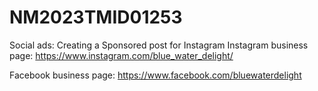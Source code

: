 # NM2023TMID01253
Social ads: Creating a Sponsored post for Instagram
 Instagram business page: https://www.instagram.com/blue_water_delight/
 
 Facebook business page: https://www.facebook.com/bluewaterdelight
